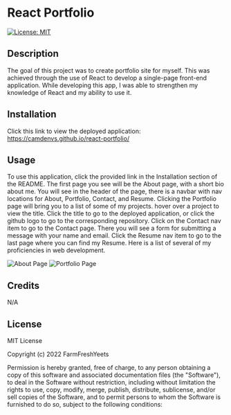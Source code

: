 # React Portfolio
[![License: MIT](https://img.shields.io/badge/License-MIT-yellow.svg)](https://opensource.org/licenses/MIT)
## Description 
The goal of this project was to create portfolio site for myself. This was achieved through the use of React to develop a single-page front-end application. While developing this app, I was able to strengthen my knowledge of React and my ability to use it.

## Installation
Click this link to view the deployed application: https://camdenvs.github.io/react-portfolio/

## Usage
To use this application, click the provided link in the Installation section of the README. The first page you see will be the About page, with a short bio about me. You will see in the header of the page, there is a navbar with nav locations for About, Portfolio, Contact, and Resume. Clicking the Portfolio page will bring you to a list of some of my projects. hover over a project to view the title. Click the title to go to the deployed application, or click the github logo to go to the corresponding repository. Click on the Contact nav item to go to the Contact page. There you will see a form for submitting a message with your name and email. Click the Resume nav item to go to the last page where you can find my Resume. Here is a list of several of my proficiencies in web development.

![About Page](/portfolio-app/public/Screenshot%20(46).png)
![Portfolio Page](/portfolio-app/public/Screenshot%20(47).png)


## Credits
N/A

## License
MIT License

Copyright (c) 2022 FarmFreshYeets

Permission is hereby granted, free of charge, to any person obtaining a copy
of this software and associated documentation files (the "Software"), to deal
in the Software without restriction, including without limitation the rights
to use, copy, modify, merge, publish, distribute, sublicense, and/or sell
copies of the Software, and to permit persons to whom the Software is
furnished to do so, subject to the following conditions:
